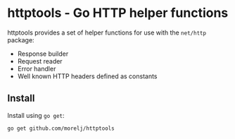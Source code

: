# httptools - Go HTTP helper functions

httptools provides a set of helper functions for use with the `net/http` package:

* Response builder
* Request reader
* Error handler
* Well known HTTP headers defined as constants

## Install

Install using `go get`:

```
go get github.com/morelj/httptools
```
